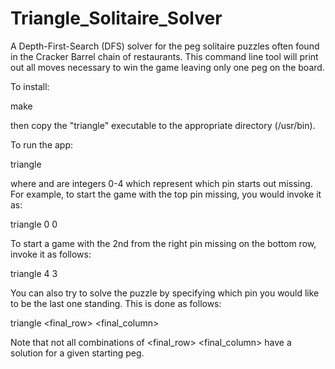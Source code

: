 # Triangle_Solitaire_Solver

A Depth-First-Search (DFS) solver for the peg solitaire puzzles often found in the Cracker Barrel chain of restaurants.
This command line tool will print out all moves necessary to win the game leaving only one peg on the board. 

To install:

  make

then copy the "triangle" executable to the appropriate directory (/usr/bin).

To run the app:

  triangle <row> <column>

where <row> and <column> are integers 0-4 which represent which pin starts out missing. For example, to start the game
with the top pin missing, you would invoke it as:

  triangle 0 0
  
To start a game with the 2nd from the right pin missing on the bottom row, invoke it as follows:

  triangle 4 3
  
You can also try to solve the puzzle by specifying which pin you would like to be the last one standing. This is done as 
follows: 
  
  triangle <row> <column> <final_row> <final_column>
  
Note that not all combinations of <final_row> <final_column> have a solution for a given starting peg.

